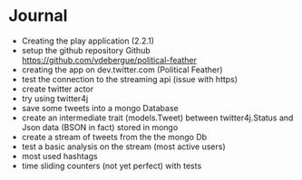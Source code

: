 Journal
=======

- Creating the play application (2.2.1)
- setup the github repository Github https://github.com/vdebergue/political-feather
- creating the app on dev.twitter.com (Political Feather)
- test the connection to the streaming api (issue with https)
- create twitter actor
- try using twitter4j
- save some tweets into a mongo Database
- create an intermediate trait (models.Tweet) between twitter4j.Status and Json data (BSON in fact) stored in mongo
- create a stream of tweets from the the mongo Db
- test a basic analysis on the stream (most active users)
- most used hashtags
- time sliding counters (not yet perfect) with tests

